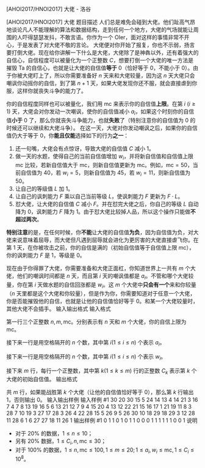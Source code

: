 



[AHOI2017/HNOI2017] 大佬 - 洛谷














[AHOI2017/HNOI2017] 大佬
题目描述
人们总是难免会碰到大佬。他们趾高气昂地谈论凡人不能理解的算法和数据结构，走到任何一个地方，大佬的气场就能让周围的人吓得瑟瑟发抖，不敢言语。你作为一个 OIer，面对这样的事情非常不开心，于是发表了对大佬不敬的言论。 大佬便对你开始了报复，你也不示弱，扬言要打倒大佬。现在给你讲解一下什么是大佬，大佬除了是神犇以外，还有着强大的自信心，自信程度可以被量化为一个正整数 $C$，想要打倒一个大佬的唯一方法是摧毁 Ta 的自信心，也就是让大佬的自信值**等于** $0$（恰好等于 $0$，不能小于 $0$）。由于你被大佬盯上了，所以你需要准备好 $n$ 天来和大佬较量，因为这 $n$ 天大佬只会嘲讽你动摇你的自信，到了第 $n+1$ 天，如果大佬发现你还不服，就会直接虐到你服，这样你就丧失斗争的能力了。

你的自信程度同样也可以被量化，我们用 $\mathrm{mc}$ 来表示你的自信值**上限**。在第 $i \ (i\ge 1)$ 天，大佬会对你发动一次嘲讽，使你的自信值减小 $a_i$，如果这个时刻你的自信值**小于** $0$ 了，那么你就丧失斗争能力，也就**失败**了（特别注意你的自信值为 $0$ 的时候还可以继续和大佬斗争）。 在这一天，大佬对你发动嘲讽之后，如果你的自信值仍大于等于 $0$，你**能且仅能**选择如下的行为**之一**：

1. 还一句嘴，大佬会有点惊讶，导致大佬的自信值 $C$ 减小 $1$。
2. 做一天的水题，使得自己的当前自信值增加 $w_i$，并将新自信值和自信值上限 $\mathrm{mc}$ 比较，若新自信值大于 $\mathrm{mc}$，则新自信值更新为 $\mathrm{mc}$。例如，$\mathrm{mc} = 50$，当前自信值为 $40$，若 $w_i = 5$，则新自信值为 $45$，若 $w_i = 11$，则新自信值为 $50$。
3. 让自己的等级值 $L$ 加 $1$。
4. 让自己的讽刺能力 $F$ 乘以自己当前等级 $L$，使讽刺能力 $F$ 更新为 $F\cdot L$。
5. 怼大佬，让大佬的自信值 $C$ 减小 $F$。并在怼完大佬之后，你自己的等级 $L$ 自动降为 $0$，讽刺能力 $F$ 降为 $1$。由于怼大佬比较掉人品，所以这个操作只能做**不超过两次**。

**特别注意**的是，在任何时候，你**不能**让大佬的自信值**为负**，因为自信值为负，对大佬来说意味着屈辱，而大佬但凡遇到屈辱就会进化为更厉害的大佬直接虐飞你。在第 $1$ 天，在你被攻击之前，你的自信是满的（初始自信值等于自信值上限 $\mathrm{mc}$），你的讽刺能力 $F$ 是 $1$，等级是 $0$。


现在由于你得罪了大佬，你需要准备和大佬正面杠，你知道世界上一共有 $m$ 个大佬，他们的嘲讽时间都是 $n$ 天，而且第 $i$ 天的嘲讽值都是 $a_i$。不管和哪个大佬较量，你在第 $i$ 天做水题的自信回涨都是 $w_i$。这 $m$ 个大佬中**只会有一个**来和你较量（$n$ 天里都是这个大佬和你较量），但是作为你，你需要知道对于任意一个大佬，你是否能摧毁他的自信，也就是让他的自信值恰好等于 $0$。和某一个大佬较量时，其他大佬不会插手。
输入输出格式
输入格式

第一行三个正整数 $n,m,\mathrm{mc}$。分别表示有 $n$ 天和 $m$ 个大佬，你的自信上限为 $\mathrm{mc}$。

接下来一行是用空格隔开的 $n$ 个数，其中第 $i(1\le i\le n)$ 个表示 $a_i$。

接下来一行是用空格隔开的 $n$ 个数，其中第 $i(1\le i\le n)$ 个表示 $w_i$。

接下来 $m$ 行，每行一个正整数，其中第 $k(1\le k\le m)$ 行的正整数 $C_k$ 表示第 $k$ 个大佬的初始自信值。
输出格式

共 $m$ 行，如果能战胜第 $k$ 个大佬（让他的自信值恰好等于 0），那么第 $k$ 行输出 $1$，否则输出 $0$。
输入输出样例
输入样例 #1
30 20 30
15 5 24 14 13 4 14 21 3 16 7 4 7 8 13 19 16 5 6 13 21 12 7 9 4 15 20 4 13 12
22 21 15 16 17 1 21 19 11 8 3 28 7 10 19 3 27 17 28 3 26 4 22 28 15 5 26 9 5 26
30
10
18
29
18
29
3
12
28
11
28
6
1
6
27
27
18
11
26
1
输出样例 #1
0
1
1
0
1
0
1
1
0
0
0
1
1
1
1
1
1
0
0
1
说明
- 对于 $20\%$ 的数据，$1\le n\le 10$；
- 另有 $20\%$ 数据，$1\le C_i,n,\mathrm{mc}\le 30$；
- 对于 $100\%$ 的数据，$1\le n, \mathrm{mc}\le 100, 1\le m\le 20; 1\le a_i, w_i\le\mathrm{mc}, 1\le C_i\le 10^8$。






